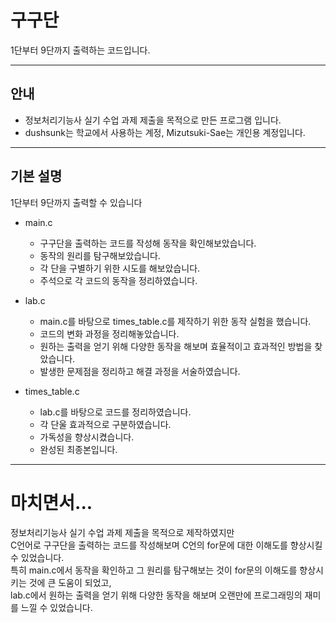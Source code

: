 # 구구단
1단부터 9단까지 출력하는 코드입니다.


---

## 안내
- 정보처리기능사 실기 수업 과제 제출을 목적으로 만든 프로그램 입니다.
- dushsunk는 학교에서 사용하는 계정, Mizutsuki-Sae는 개인용 계정입니다.


---


## 기본 설명
1단부터 9단까지 출력할 수 있습니다

- main.c
  - 구구단을 출력하는 코드를 작성해 동작을 확인해보았습니다.
  - 동작의 원리를 탐구해보았습니다.
  - 각 단을 구별하기 위한 시도를 해보았습니다.
  - 주석으로 각 코드의 동작을 정리하였습니다.

- lab.c
  - main.c를 바탕으로 times_table.c를 제작하기 위한 동작 실험을 했습니다.
  - 코드의 변화 과정을 정리해놓았습니다.
  - 원하는 출력을 얻기 위해 다양한 동작을 해보며 효율적이고 효과적인 방법을 찾았습니다.
  - 발생한 문제점을 정리하고 해결 과정을 서술하였습니다.

- times_table.c
  - lab.c를 바탕으로 코드를 정리하였습니다.
  - 각 단울 효과적으로 구분하였습니다.
  - 가독성을 향상시켰습니다.
  - 완성된 최종본입니다.


---


# 마치면서...
정보처리기능사 실기 수업 과제 제출을 목적으로 제작하였지만  
C언어로 구구단을 출력하는 코드를 작성해보며 C언의 for문에 대한 이해도를 향상시킬 수 있었습니다.  
특히 main.c에서 동작을 확인하고 그 원리를 탐구해보는 것이 for문의 이해도를 향상시키는 것에 큰 도움이 되었고,  
lab.c에서 원하는 출력을 얻기 위해 다양한 동작을 해보며 오랜만에 프로그래밍의 재미를 느낄 수 있었습니다.
